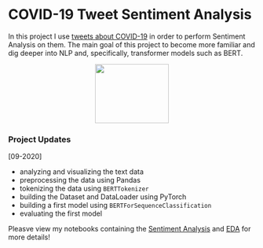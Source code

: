 # COVID-19 Tweet Sentiment Analysis

In this project I use [tweets about COVID-19](https://www.kaggle.com/datatattle/covid-19-nlp-text-classification) in order to perform Sentiment Analysis on them. The main goal of this project to become more familiar and dig deeper into NLP and, specifically, transformer models such as BERT.

<p align="center">
  <img width="150" height="120" src="https://cdn.pixabay.com/photo/2014/04/03/11/53/twitter-312464_960_720.png">
</p>

### Project Updates

[09-2020]
- analyzing and visualizing the text data
- preprocessing the data using Pandas
- tokenizing the data using `BERTTokenizer`
- building the Dataset and DataLoader using PyTorch
- building a first model using `BERTForSequenceClassification`
- evaluating the first model

Pleasve view my notebooks containing the [Sentiment Analysis](https://github.com/HeleneFabia/covid-19-tweet-sentiment-analysis/blob/master/covid-19-tweet-sa.ipynb) and [EDA](https://github.com/HeleneFabia/covid-19-tweet-sentiment-analysis/blob/master/covid-19-tweet-eda.ipynb) for more details!

